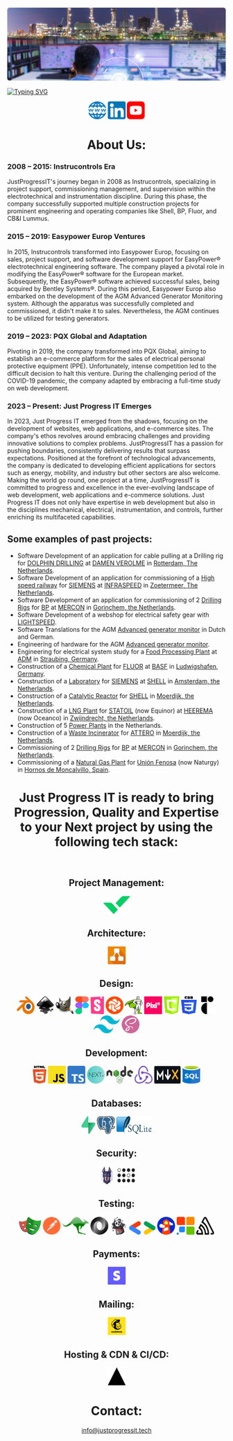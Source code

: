 [![Just Progress IT](./icons/control-room-banner.png)](https://justprogressit.tech)

[![Typing SVG](https://readme-typing-svg.herokuapp.com?font=Roboto&size=40&pause=1000&color=105271&center=true&width=1150&height=60&lines=Just+Progress+IT;The+leading+software+engineering+company+for+the+industry;For+Web+Sites,+Web+Applications+and+e-commerce+solutions)](https://justprogressit.tech/)

<div align="center">
<a href="https://www.justprogressit.tech" title="Just Progress IT website"><img src="./icons/website.png" alt="Website icon" width="41px" height="41px"></a> 
<a href="https://www.linkedin.com/company/justprogressit" title="Linkedin"><img src="./icons/linkedin.png" alt="Linkedin logo" width="41px" height="41px"></a>
<a href="https://www.youtube.com/@JustProgressIT" title="Youtube"><img src="./icons/youtube.png" alt="Youtube logo" width="41px" height="41px"></a>

# About Us:
<div align="left">
<h3>2008 – 2015: Instrucontrols Era</h3>
JustProgressIT's journey began in 2008 as Instrucontrols, specializing in project support, commissioning management, and supervision within the electrotechnical and instrumentation discipline. During this phase, the company successfully supported multiple construction projects for prominent engineering and operating companies like Shell, BP, Fluor, and CB&I Lummus.
<h3>2015 – 2019: Easypower Europ Ventures</h3>
In 2015, Instrucontrols transformed into Easypower Europ, focusing on sales, project support, and software development support for EasyPower® electrotechnical engineering software. The company played a pivotal role in modifying the EasyPower® software for the European market. Subsequently, the EasyPower® software achieved successful sales, being acquired by Bentley Systems®. During this period, Easypower Europ also embarked on the development of the AGM Advanced Generator Monitoring system. Although the apparatus was successfully completed and commissioned, it didn't make it to sales. Nevertheless, the AGM continues to be utilized for testing generators.
<h3>2019 – 2023: PQX Global and Adaptation</h3>
Pivoting in 2019, the company transformed into PQX Global, aiming to establish an e-commerce platform for the sales of electrical personal protective equipment (PPE). Unfortunately, intense competition led to the difficult decision to halt this venture. During the challenging period of the COVID-19 pandemic, the company adapted by embracing a full-time study on web development.
<h3>2023 – Present: Just Progress IT Emerges</h3>
In 2023, Just Progress IT emerged from the shadows, focusing on the development of websites, web applications, and e-commerce sites. The company's ethos revolves around embracing challenges and providing innovative solutions to complex problems. JustProgressIT has a passion for pushing boundaries, consistently delivering results that surpass expectations. Positioned at the forefront of technological advancements, the company is dedicated to developing efficient applications for sectors such as energy, mobility, and industry but other sectors are also welcome. Making the world go round, one project at a time, JustProgressIT is committed to progress and excellence in the ever-evolving landscape of web development, web applications and e-commerce solutions. Just Progress IT does not only have expertise in web development but also in the disciplines mechanical, electrical, instrumentation, and controls, further enriching its multifaceted capabilities.


## Some examples of past projects:
 
-	Software Development of an application for cable pulling at a Drilling rig for <a href="https://www.dolphindrilling.com/our-fleet/blackford-dolphin">DOLPHIN DRILLING</a > at <a href="https://www.damen.com/companies/shiprepair/damen-verolme-rotterdam">DAMEN VEROLME</a> in <a href="https://www.google.com/maps/place/Damen+Verolme+Rotterdam+BV/@51.8915102,4.2939173,15z/data=!4m6!3m5!1s0x47c44b994def4b23:0x897748105a0d1b15!8m2!3d51.8915102!4d4.2939173!16s%2Fg%2F1yy3vlscr?entry=ttu">Rotterdam, The Netherlands</a>.
-	Software Development of an application for commissioning of a <a href="https://en.wikipedia.org/wiki/HSL-Zuid">High speed railway</a> for <a href="https://www.mobility.siemens.com/global/en.html">SIEMENS</a> at <a href="https://en.wikipedia.org/wiki/Infraspeed">INFRASPEED</a> in <a href="https://www.google.com/maps/search/siemens+zoetermeer/@52.0463011,4.5091092,17z?authuser=0&entry=ttu">Zoetermeer, The Netherlands</a>.
-	Software Development of an application for commissioning of 2 <a href="https://www.youtube.com/watch?v=IVUcauJSbQY" title="Drilling Modules">Drilling Rigs</a> for <a href="https://www.bp.com/">BP</a> at <a href="https://www.mercon.com/">MERCON</a> in <a href="https://www.google.com/maps/place/Mercon+Montage/@51.8281914,4.9615524,15z/data=!4m6!3m5!1s0x47c685e11636c165:0x6a2a3105ca530c9b!8m2!3d51.8281914!4d4.9615524!16s%2Fg%2F1tgw93l_?entry=ttu">Gorinchem, the Netherlands</a>.
- Software Development of a webshop for electrical safety gear with <a href="https://www.lightspeedhq.com/" title="Lightspeed">LIGHTSPEED</a>.
-	Software Translations for the AGM <a href="https://www.youtube.com/watch?v=wu27rzasVNM" title="AGM">Advanced generator monitor</a> in Dutch and German.
-	Engineering of hardware for the AGM <a href="https://www.youtube.com/watch?v=wu27rzasVNM" title="AGM">Advanced generator monitor</a>.
- Engineering for electrical system study for a <a href="https://www.youtube.com/watch?v=NgORKTMjjvM" title="Food Processing">Food Processing Plant</a> at <a href="https://www.adm.com/">ADM</a> in <a href="https://www.google.com/maps/search/adm/@48.9016631,12.5943983,13z?authuser=0&entry=ttu">Straubing, Germany</a>.
-	Construction of a <a href="chemical-plant.md" title="Chemical Plant">Chemical Plant</a> for <a href="https://www.fluor.com/">FLUOR</a> at <a href="https://www.basf.com/global/en/who-we-are/organization/locations/europe/german-sites/ludwigshafen.html">BASF</a> in <a href="https://www.google.com/maps/place/BASF+SE/@49.5029294,8.3905944,13z/data=!4m10!1m2!2m1!1sbasf+ludwigshafen!3m6!1s0x4797cc59d1a2e5ef:0x1beb4c307d74fde4!8m2!3d49.495018!4d8.434131!15sChFiYXNmIGx1ZHdpZ3NoYWZlbiIDiAEBkgEVY2hlbWljYWxfbWFudWZhY3R1cmVy4AEA!16s%2Fg%2F1tcxnmk6?authuser=0&entry=ttu">Ludwigshafen, Germany</a>.
-	Construction of a <a href="https://www.youtube.com/watch?v=eY9Lo7Aqo4g" title="Laboratory">Laboratory</a> for <a href="https://www.siemens.com/global/en/products/buildings/services.html">SIEMENS</a> at <a href="https://www.energytransitioncampus.com/">SHELL</a> in <a href="https://www.google.com/maps/place/Shell+Global+Solutions+International+B.V./@52.3905857,4.8987101,17z/data=!3m1!4b1!4m6!3m5!1s0x47c6084ac0400001:0x8d10766ba7a2a900!8m2!3d52.3905825!4d4.901285!16s%2Fg%2F11hzrsr851?authuser=0&entry=ttu">Amsterdam, the Netherlands</a>.
-	Construction of a <a href="https://www.youtube.com/watch?v=r-J392UzpyI" title="Catalytic Reactor">Catalytic Reactor</a> for <a href="https://www.shell.com/business-customers/chemicals.html">SHELL</a> in <a href="https://www.google.com/maps/place/Shell+Moerdijk/@51.6819154,4.567279,17z/data=!3m1!4b1!4m6!3m5!1s0x47c4249f99a90d7b:0xaaeea105f402b35!8m2!3d51.6819121!4d4.5698539!16s%2Fg%2F1tflllwl?authuser=0&entry=ttu">Moerdijk, the Netherlands</a>.
-	Construction of a <a href="https://www.youtube.com/watch?v=wmFy6a8g6-Y" title="LNG Plant">LNG Plant</a> for <a href="https://www.equinor.com/energy/snohvit">STATOIL</a> (now Equinor) at <a href="https://www.heerema.com/heerema-fabrication-group">HEEREMA</a> (now Oceanco) in <a href="https://www.google.com/maps/place/Oceanco/@51.807921,4.6181764,15.75z/data=!4m14!1m7!3m6!1s0x47c42f166ede6dcb:0x260c8c07a509caa!2sOceanco!8m2!3d51.8088071!4d4.6203796!16s%2Fg%2F11fly72lg0!3m5!1s0x47c42f166ede6dcb:0x260c8c07a509caa!8m2!3d51.8088071!4d4.6203796!16s%2Fg%2F11fly72lg0?authuser=0&entry=ttu">Zwijndrecht, the Netherlands</a>.
-	Construction of 5 <a href="power-plant.md" title="Power Plants">Power Plants</a> in the Netherlands.
 -	Construction of a <a href="https://www.youtube.com/watch?v=mtUVJRciSbA" title="Waste Incinerator">Waste Incinerator</a> for <a href="https://www.attero.nl/en/">ATTERO</a> in <a href="https://www.google.com/maps/place/Attero+Moerdijk+(AEC)/@51.68302,4.578459,18z/data=!4m10!1m2!2m1!1sattero+moerdijk!3m6!1s0x47c4249cb0a3e38b:0xfdf8239075b22f22!8m2!3d51.68302!4d4.5805189!15sCg9hdHRlcm8gbW9lcmRpamsiA4gBAZIBGHdhc3RlX21hbmFnZW1lbnRfc2VydmljZeABAA!16s%2Fg%2F1tdqgn18?authuser=0&entry=ttu">Moerdijk, the Netherlands</a>.
-	Commissioning of 2 <a href="https://www.youtube.com/watch?v=IVUcauJSbQY" title="Drilling Modules">Drilling Rigs</a> for <a href="https://www.bp.com/">BP</a> at <a href="https://www.mercon.com/">MERCON</a> in <a href="https://www.google.com/maps/place/Mercon+Montage/@51.8281947,4.9589775,673m/data=!3m2!1e3!4b1!4m6!3m5!1s0x47c685e11636c165:0x6a2a3105ca530c9b!8m2!3d51.8281914!4d4.9615524!16s%2Fg%2F1tgw93l_?authuser=0&entry=ttu">Gorinchem, the Netherlands</a>.
- Commissioning of a <a href="https://www.youtube.com/watch?v=mLjOg9j3WgU" title="Natural Gas Plant">Natural Gas Plant</a> for <a href="https://www.naturgy.com/en/">Unión Fenosa</a> (now Naturgy) in <a href="https://www.google.com/maps/place/HEYCO,+PLANTA+DE+PRODUCCI%C3%93N+DE+GAS+%22VIURA%22/@42.4040049,-2.5937979,976m/data=!3m1!1e3!4m15!1m8!3m7!1s0xd5aab4130b390b1:0xf98252918a168870!2sLogro%C3%B1o,+La+Rioja,+Spain!3b1!8m2!3d42.4627195!4d-2.4449852!16zL20vMDFyc2o4!3m5!1s0xd455192239c1d0f:0x8469faa844a95b06!8m2!3d42.4047508!4d-2.5904264!16s%2Fg%2F11g1ftdy98?authuser=0&entry=ttu">Hornos de Moncalvillo, Spain</a>.
<div align="center">  
  
# Just Progress IT is ready to bring Progression, Quality and Expertise to your Next project by using the following tech stack:
 <div>&nbsp;</div>

## Project Management:
<a href="https://www.wrike.com/" title="Wrike"><img src="./icons/wrike.png" alt="Wrike logo" width="61px" height="41px"></a>
## Architecture:
<a href="https://www.diagrams.net/" title="Diagrams"><img src="./icons/diagrams.png" alt="Diagrams logo" width="41px" height="41px"></a>
## Design:
<a href="https://www.blender.org/" title="Blender"><img src="./icons/blender.png" alt="Blender logo" width="41px" height="41px"></a>
<a href="https://inkscape.org/" title="Inkscape"><img src="./icons/inkscape.png" alt="Inkscape logo" width="41px" height="41px"></a>
<a href="https://www.gimp.org/" title="GIMP"><img src="./icons/gimp.png" alt="Gimp logo" width="41px" height="41px"></a>
<a href="https://www.figma.com/" title="Figma"><img src="./icons/figma.png" alt="Figma logo" width="31px" height="41px"></a>
<a href="https://storybook.js.org/" title="Storybook"><img src="./icons/storybook.png" alt="Storybook logo" width="31px" height="41px"></a>
<a href="https://www.chromatic.com/" title="Chromatic"><img src="./icons/chromatic.png" alt="Chromatic logo" width="41px" height="41px"></a>
<a href="https://greensock.com/" title="Greensock"><img src="./icons/greensock.png" alt="Greensock logo" width="41px" height="41px"></a>
<a href="https://pixijs.com/" title="PixiJS"><img src="./icons/pixijs.png" alt="PixiJS logo" width="41px" height="41px"></a> 
<a href="https://developer.mozilla.org/en-US/docs/Web/API/Canvas_API" title="Canvas"><img src="./icons/canvas.png" alt="Canvas" width="36px" height="41px"></a>
<a href="https://css-tricks.com/" title="CSS3"><img src="./icons/css-3.svg" alt="CSS3" width="36px" height="41px"></a>
<a href="https://www.radix-ui.com/" title="Radix UI"><img src="./icons/radix-ui.png" alt="Radix UI" width="41px" height="41px"></a>
<a href="https://tailwindcss.com/" title="Tailwind"><img src="./icons/tailwind.png" alt="Tailwind logo" width="61px" height="41px"></a>
<a href="https://sass-lang.com/" title="SASS"><img src="./icons/sass.png" alt="SASS logo" width="41px" height="41px"></a>
## Development:
<a href="https://html.com/html5/" title="HTML5"><img src="./icons/html-5.svg" alt="HTML5" width="31px" height="41px"></a>
<a href="https://www.javascript.com/" title="Javascript"><img src="./icons/javascript.svg" alt="Javascript logo" width="41px" height="41px"></a>
<a href="https://www.typescriptlang.org/" title="Typescript"><img src="./icons/typescript.png" alt="Typescript logo" width="41px" height="41px"></a>
<a href="https://nextjs.org/" title="Next"><img src="./icons/next.png" alt="Next logo" width="41px" height="41px"></a>
<a href="https://nodejs.org/en/" title="Node Js"><img src="./icons/node.png" alt="Node Js logo" width="61px" height="41px"></a>
<a href="https://redux.js.org/" title="Redux"><img src="./icons/redux.png" alt="Redux logo" width="41px" height="41px"></a>
<a href="https://mdxjs.com/" title="MDX"><img src="./icons/mdx.png" alt="MDX" width="61px" height="41px"></a>
<a href="https://aws.amazon.com/what-is/sql/" title="SQL"><img src="./icons/sql.png" alt="SQL logo" width="41px" height="41px"></a>
## Databases:
<a href="https://supabase.com/" title="Supabase"><img src="./icons/supabase.png" alt="Supabase logo" width="32" height="41"></a>
<a href="https://www.postgresql.org/" title="PostgreSQL"><img src="./icons/postgresql.svg" alt="PostgreSQL logo" width="41" height="41"></a>
<a href="https://www.sqlite.org/index.html" title="SQLite"><img src="./icons/sqlite.svg" alt="SQLite logo" width="81" height="41"></a>
## Security:
<a href="https://snyk.io/" title="Snyk"><img src="./icons/snyk.png" alt="Snyk logo" width="41px" height="41px"></a>
<a href="https://securityheaders.com/" title="Probely"><img src="./icons/probely.png" alt="Probely logo" width="41px" height="41px"></a>
## Testing:
<a href="https://playwright.dev/" title="Playwright"><img src="./icons/playwright.png" alt="Playwright logo" width="51px" height="41px"></a>
<a href="https://www.postman.com/" title="Postman"><img src="./icons/postman.png" alt="Postman logo" width="41px" height="41px"></a>
<a href="https://www.mockaroo.com/" title="Mockaroo"><img src="./icons/mockaroo.png" alt="Mockaroo logo" width="61px" height="41px"></a>
<a href="https://jsonplaceholder.typicode.com/" title="JSON"><img src="./icons/json.png" alt="JSON logo" width="41px" height="41px"></a>
<a href="https://fakerjs.dev/" title="Faker"><img src="./icons/faker.svg" alt="Faker logo" width="41px" height="41px"></a>
<a href="https://developers.google.com/search/docs/appearance/structured-data" title="Google Developers"><img src="./icons/google-dev.png" alt="Google Developers logo" width="61px" height="31px"></a>
<a href="https://developer.chrome.com/docs/lighthouse/overview/" title="Lighthouse"><img src="./icons/lighthouse.png" alt="Lighthouse logo" width="41px" height="41px"></a>
<a href="https://www.link-assistant.com/" title="SEO Power Suite"><img src="./icons/seopowersuite.png" alt="SEO Power Suite logo" width="41px" height="41px"></a>
<a href="https://sentry.io/welcome/?" title="Sentry"><img src="./icons/sentry.png" alt="Sentry logo" width="41px" height="41px"></a>
## Payments:
<a href="https://stripe.com/" title="Stripe"><img src="./icons/stripe.png" alt="Stripe logo" width="41px" height="41px"></a>
## Mailing:
<a href="https://mailchimp.com/" title="Mailchimp"><img src="./icons/mailchimp.png" alt="Mailchimp logo" width="41px" height="41px"></a>
## Hosting & CDN & CI/CD:
<a href="https://vercel.com/" title="Vercel"><img src="./icons/vercel.png" alt="Vercel logo" width="41px" height="41px"></a>
# Contact:
info@justprogressit.tech
 </div>
